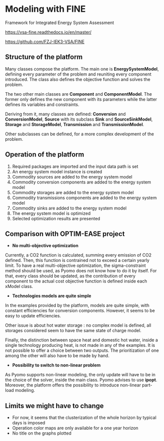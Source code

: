 # Modeling with FINE
Framework for Integrated Energy System Assessment

https://vsa-fine.readthedocs.io/en/master/

https://github.com/FZJ-IEK3-VSA/FINE

## Structure of the platform
Many classes compose the platform. The main one is **EnergySystemModel**, defining every parameter of the problem and reuniting every component introduced. The class also defines the objective function and solves the problem.

The two other main classes are **Component** and **ComponentModel**. The former only defines the new component with its parameters while the latter defines its variables and constraints.

Deriving from it, many classes are defined: **Conversion** and **ConversionModel**, **Source** with its subclass **Sink** and **SourceSinkModel**, **Storage** and **StorageModel**, **Transmission** and **TransmissionModel**.

Other subclasses can be defined, for a more complex development of the problem.

## Operation of the platform
1. Required packages are imported and the input data path is set
2. An energy system model instance is created
3. Commodity sources are added to the energy system model
4. Commodity conversion components are added to the energy system model
5. Commodity storages are added to the energy system model
6. Commodity transmissions components are added to the energy system model
7. Commodity sinks are added to the energy system model
8. The energy system model is optimized
9. Selected optimization results are presented

## Comparison with OPTIM-EASE project
- **No multi-objective optimization**

Currently, a CO2 function is calculated, summing every emission of CO2 defined. Then, this function is contrained not to exceed a certain yearly limit. To have a real multi-objective optimization, the sigma-constraint method should be used, as Pyomo does not know how to do it by itself. For that, every class should be updated, as the contribution of every component to the actual cost objective function is defined inside each xModel class.

- **Technologies models are quite simple**

In the examples provided by the platform, models are quite simple, with constant efficiencies for conversion components. However, it seems to be easy to update efficiencies.

Other issue is about hot water storage : no complex model is defined, all storages considered seem to have the same state of charge model.

Finally, the distinction between space heat and domestic hot water, inside a single technology producing heat, is not made in any of the examples. It is not possible to offer a choice between two outputs. The prioritization of one among the other will also have to be made by hand.

- **Possibility to switch to non-linear problem**

As Pyomo supports non-linear modeling, the only update will have to be in the choice of the solver, inside the main class. Pyomo advises to use **ipopt**.
Moreover, the platform offers the possibility to introduce non-linear part-load modeling.

## Limits we might have to change
- For now, it seems that the clusterization of the whole horizon by typical days is imposed
- Operation color maps are only available for a one year horizon
- No title on the graphs plotted
